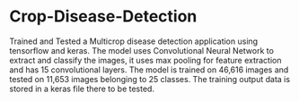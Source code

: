 # Crop-Disease-Detection
Trained and Tested a Multicrop disease detection application using tensorflow and keras.
The model uses Convolutional Neural Network to extract and classify the images, it uses max pooling for feature extraction and has 15 convolutional layers.
The model is trained on 46,616 images and tested on 11,653 images belonging to 25 classes.
The training output data is stored in a keras file there to be tested.
